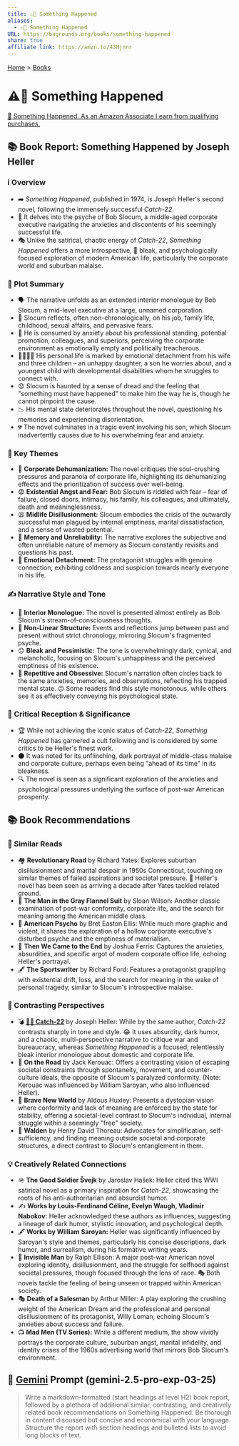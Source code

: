 ```yaml
---
title: ⚠️👤 Something Happened
aliases:
  - ⚠️👤 Something Happened
URL: https://bagrounds.org/books/something-happened
share: true
affiliate link: https://amzn.to/43Hjnnr
---
```

[Home](../index.md) > [Books](./index.md)  
# ⚠️👤 Something Happened  
[🛒 Something Happened. As an Amazon Associate I earn from qualifying purchases.](https://amzn.to/43Hjnnr)  
  
## 📚 Book Report: Something Happened by Joseph Heller  
  
### ℹ️ Overview  
* ➡️ *Something Happened*, published in 1974, is Joseph Heller's second novel, following the immensely successful *Catch-22*.  
* 👤 It delves into the psyche of Bob Slocum, a middle-aged corporate executive navigating the anxieties and discontents of his seemingly successful life.  
* 🎭 Unlike the satirical, chaotic energy of *Catch-22*, *Something Happened* offers a more introspective, 🖤 bleak, and psychologically focused exploration of modern American life, particularly the corporate world and suburban malaise.  
  
### 📜 Plot Summary  
* 🗣️ The narrative unfolds as an extended interior monologue by Bob Slocum, a mid-level executive at a large, unnamed corporation.  
* 🤔 Slocum reflects, often non-chronologically, on his job, family life, childhood, sexual affairs, and pervasive fears.  
* 💼 He is consumed by anxiety about his professional standing, potential promotion, colleagues, and superiors, perceiving the corporate environment as emotionally empty and politically treacherous.  
* 👨‍👩‍👧‍👦 His personal life is marked by emotional detachment from his wife and three children – an unhappy daughter, a son he worries about, and a youngest child with developmental disabilities whom he struggles to connect with.  
* 😟 Slocum is haunted by a sense of dread and the feeling that "something must have happened" to make him the way he is, though he cannot pinpoint the cause.  
* 📉 His mental state deteriorates throughout the novel, questioning his memories and experiencing disorientation.  
* 💔 The novel culminates in a tragic event involving his son, which Slocum inadvertently causes due to his overwhelming fear and anxiety.  
  
### 🔑 Key Themes  
* 🏢 **Corporate Dehumanization:** The novel critiques the soul-crushing pressures and paranoia of corporate life, highlighting its dehumanizing effects and the prioritization of success over well-being.  
* 😨 **Existential Angst and Fear:** Bob Slocum is riddled with fear – fear of failure, closed doors, intimacy, his family, his colleagues, and ultimately, death and meaninglessness.  
* 😫 **Midlife Disillusionment:** Slocum embodies the crisis of the outwardly successful man plagued by internal emptiness, marital dissatisfaction, and a sense of wasted potential.  
* 🧠 **Memory and Unreliability:** The narrative explores the subjective and often unreliable nature of memory as Slocum constantly revisits and questions his past.  
* 🥶 **Emotional Detachment:** The protagonist struggles with genuine connection, exhibiting coldness and suspicion towards nearly everyone in his life.  
  
### ✍️ Narrative Style and Tone  
* 💭 **Interior Monologue:** The novel is presented almost entirely as Bob Slocum's stream-of-consciousness thoughts.  
* 🔄 **Non-Linear Structure:** Events and reflections jump between past and present without strict chronology, mirroring Slocum's fragmented psyche.  
* 😔 **Bleak and Pessimistic:** The tone is overwhelmingly dark, cynical, and melancholic, focusing on Slocum's unhappiness and the perceived emptiness of his existence.  
* 🔁 **Repetitive and Obsessive:** Slocum's narration often circles back to the same anxieties, memories, and observations, reflecting his trapped mental state. 😐 Some readers find this style monotonous, while others see it as effectively conveying his psychological state.  
  
### 📰 Critical Reception & Significance  
* 🏆 While not achieving the iconic status of *Catch-22*, *Something Happened* has garnered a cult following and is considered by some critics to be Heller's finest work.  
* 🌑 It was noted for its unflinching, dark portrayal of middle-class malaise and corporate culture, perhaps even being "ahead of its time" in its bleakness.  
* 🔍 The novel is seen as a significant exploration of the anxieties and psychological pressures underlying the surface of post-war American prosperity.  
  
## 📚 Book Recommendations  
  
### 📖 Similar Reads  
* 🏘️ **Revolutionary Road** by Richard Yates: Explores suburban disillusionment and marital despair in 1950s Connecticut, touching on similar themes of failed aspirations and societal pressure. 📅 Heller's novel has been seen as arriving a decade after Yates tackled related ground.  
* 👔 **The Man in the Gray Flannel Suit** by Sloan Wilson: Another classic examination of post-war conformity, corporate life, and the search for meaning among the American middle class.  
* 🔪 **American Psycho** by Bret Easton Ellis: While much more graphic and violent, it shares the exploration of a hollow corporate executive's disturbed psyche and the emptiness of materialism.  
* 🏢 **Then We Came to the End** by Joshua Ferris: Captures the anxieties, absurdities, and specific argot of modern corporate office life, echoing Heller's portrayal.  
* 🖋️ **The Sportswriter** by Richard Ford: Features a protagonist grappling with existential drift, loss, and the search for meaning in the wake of personal tragedy, similar to Slocum's introspective malaise.  
  
### 🔄 Contrasting Perspectives  
* 💣 **[🔁🤪 Catch-22](./catch-22.md)** by Joseph Heller: While by the same author, *Catch-22* contrasts sharply in tone and style. 😂 It uses absurdity, dark humor, and a chaotic, multi-perspective narrative to critique war and bureaucracy, whereas *Something Happened* is a focused, relentlessly bleak interior monologue about domestic and corporate life.  
* 🚗 **On the Road** by Jack Kerouac: Offers a contrasting vision of escaping societal constraints through spontaneity, movement, and counter-culture ideals, the opposite of Slocum's paralyzed conformity. (Note: Kerouac was influenced by William Saroyan, who also influenced Heller).  
* 🤖 **Brave New World** by Aldous Huxley: Presents a dystopian vision where conformity and lack of meaning are enforced by the state for stability, offering a societal-level contrast to Slocum's individual, internal struggle within a seemingly "free" society.  
* 🌲 **Walden** by Henry David Thoreau: Advocates for simplification, self-sufficiency, and finding meaning outside societal and corporate structures, a direct contrast to Slocum's entanglement in them.  
  
### 💡 Creatively Related Connections  
* 🪖 **The Good Soldier Švejk** by Jaroslav Hašek: Heller cited this WWI satirical novel as a primary inspiration for *Catch-22*, showcasing the roots of his anti-authoritarian and absurdist humor.  
* ✍️ **Works by Louis-Ferdinand Céline, Evelyn Waugh, Vladimir Nabokov:** Heller acknowledged these authors as influences, suggesting a lineage of dark humor, stylistic innovation, and psychological depth.  
* 🖋️ **Works by William Saroyan:** Heller was significantly influenced by Saroyan's style and themes, particularly his concise descriptions, dark humor, and surrealism, during his formative writing years.  
* 👤 **Invisible Man** by Ralph Ellison: A major post-war American novel exploring identity, disillusionment, and the struggle for selfhood against societal pressures, though focused through the lens of race. 🎭 Both novels tackle the feeling of being unseen or trapped within American society.  
* 🎭 **Death of a Salesman** by Arthur Miller: A play exploring the crushing weight of the American Dream and the professional and personal disillusionment of its protagonist, Willy Loman, echoing Slocum's anxieties about success and failure.  
* 📺 **Mad Men (TV Series):** While a different medium, the show vividly portrays the corporate culture, suburban angst, marital infidelity, and identity crises of the 1960s advertising world that mirrors Bob Slocum's environment.  
  
## 💬 [Gemini](../software/gemini.md) Prompt (gemini-2.5-pro-exp-03-25)  
> Write a markdown-formatted (start headings at level H2) book report, followed by a plethora of additional similar, contrasting, and creatively related book recommendations on Something Happened. Be thorough in content discussed but concise and economical with your language. Structure the report with section headings and bulleted lists to avoid long blocks of text.